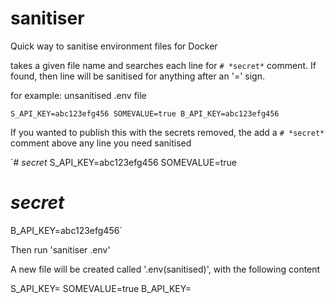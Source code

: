 # sanitiser
Quick way to sanitise environment files for Docker

takes a given file name and searches each line for `# *secret*` comment. If found, then line will be sanitised for anything after an '=' sign.

for example: unsanitised .env file

`S_API_KEY=abc123efg456
SOMEVALUE=true
B_API_KEY=abc123efg456`

If you wanted to publish this with the secrets removed, the add a `# *secret*` comment above any line you need sanitised

`# *secret*
S_API_KEY=abc123efg456
SOMEVALUE=true
# *secret*
B_API_KEY=abc123efg456`

Then run 'sanitiser .env'

A new file will be created called '.env(sanitised)', with the following content

S_API_KEY=<enter your value>
SOMEVALUE=true
B_API_KEY=<enter your value>
